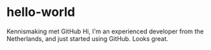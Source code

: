 # hello-world
Kennismaking met GitHub 
Hi, I'm an experienced developer from the Netherlands, and just started using GitHub. Looks great.
